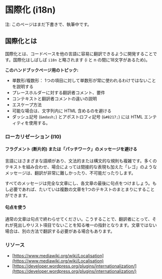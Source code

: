 <!--
# Internationalization
-->

# 国際化 (i18n)

<!--
Alert: This page is still a draft and being actively written.
-->

注: このページはまだ下書きで、執筆中です。

<!--
## What is Internationalization?
-->

## 国際化とは

<!--
Internationalization is the process of developing the codebase so that it can easily be translated into other languages. Internationalization is often abbreviated as `i18n` (because there are 18 letters between the i and the n).
-->

国際化とは、コードベースを他の言語に容易に翻訳できるように開発することです。国際化はしばしば `i18n` と略されます (i と n の間に18文字があるため)。

<!--
**Topics for this handbook page:**
-->

**このハンドブックページ用のトピック:**

<!--
*   Singular/plural forms; explain, that singular isn’t always used for 1 item
*   Translator comments for placeholders, requirement
*   Explain difference between context and translator comments
*   Escaping
*   Avoid HTML in strings if possible
*   Use HTML entities for dashes (`&mdash;`) and apostrophes (`&­#8217;`)
-->

* 単数形/複数形： 1つの項目に対して単数形が常に使われるわけではないことを説明する
* プレースホルダーに対する翻訳者コメント、要件
* コンテキストと翻訳者コメントの違いの説明
* エスケープ方法
* 可能な場合は、文字列内に HTML 含めるのを避ける
* ダッシュ記号 (`&mdash;`) とアポストロフィ記号 (`&#8217;`) には HTML エンティティを使用する。

<!--
### Localization
-->

### ローカリゼーション (l10)

<!--
#### Avoid fragmented or ‘patchwork’ messages
-->

#### フラグメント (断片的) または「パッチワーク」のメッセージを避ける

<!--
Languages have varying word orders, and complex grammatical and syntactic rules. “Lego” messages, put together from lots of pieces of text, possibly with some indirection, are very hard or impossible to translate.
-->

言語にはさまざまな語順があり、文法的または構文的な規則も複雑です。多くのテキストを組み合わせ、場合によっては間接的な表現も加えた「レゴ」のようなメッセージは、翻訳が非常に難しかったり、不可能だったりします。

<!--
It is better to make every message a complete sentence, each with a full stop at the end. Several sentences can usually be combined much more easily be into a text block, if needed.
-->

すべてのメッセージは完全な文章にし、各文章の最後に句点をつけましょう。もし必要であれば、たいていは複数の文章を1つのテキストのまとまりにすることができます。

<!--
#### Use full stops
-->

#### 句点を使う

<!--
Do terminate normal sentences with full stops. This is often the only indicator for a translator to know that they are not headlines or list items, which may need to be translated differently.
-->

通常の文章は句点で終わらせてください。こうすることで、翻訳者にとって、それが見出しやリスト項目でないことを知る唯一の指針となります。文章ではない場合は、別の方法で翻訳する必要がある場合もあります。

<!--
### Resources
-->

### リソース

*   [https://www.mediawiki.org/wiki/Localisation](https://www.mediawiki.org/wiki/Localisation)
*   [https://developer.wordpress.org/plugins/internationalization/](https://developer.wordpress.org/plugins/internationalization/)
